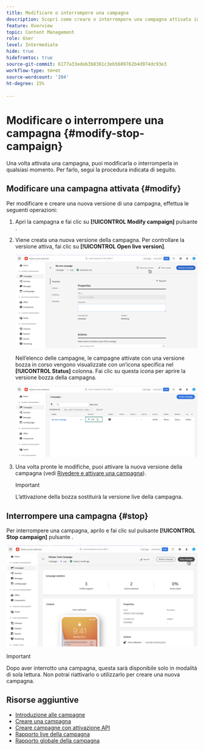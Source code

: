 ```yaml
---
title: Modificare o interrompere una campagna
description: Scopri come creare o interrompere una campagna attivata in [!DNL Journey Optimizer]
feature: Overview
topic: Content Management
role: User
level: Intermediate
hide: true
hidefromtoc: true
source-git-commit: 6177a33edeb3b8381c3eb5609762b4d974dc93e3
workflow-type: tm+mt
source-wordcount: '204'
ht-degree: 15%

---
```



# Modificare o interrompere una campagna {#modify-stop-campaign}

Una volta attivata una campagna, puoi modificarla o interromperla in qualsiasi momento. Per farlo, segui la procedura indicata di seguito.

## Modificare una campagna attivata {#modify}

Per modificare e creare una nuova versione di una campagna, effettua le seguenti operazioni:

1. Apri la campagna e fai clic su **[!UICONTROL Modify campaign]** pulsante .

1. Viene creata una nuova versione della campagna. Per controllare la versione attiva, fai clic su **[!UICONTROL Open live version]**.

   ![](assets/create-campaign-draft.png)

   Nell’elenco delle campagne, le campagne attivate con una versione bozza in corso vengono visualizzate con un’icona specifica nel **[!UICONTROL Status]** colonna. Fai clic su questa icona per aprire la versione bozza della campagna.

   ![](assets/create-campaign-edit-list.png)

1. Una volta pronte le modifiche, puoi attivare la nuova versione della campagna (vedi [Rivedere e attivare una campagna](create-campaign.md#review-activate)).

   >[!IMPORTANT]
   >
   >L’attivazione della bozza sostituirà la versione live della campagna.

## Interrompere una campagna {#stop}

Per interrompere una campagna, aprilo e fai clic sul pulsante **[!UICONTROL Stop campaign]** pulsante .

![](assets/create-campaign-stop.png)

>[!IMPORTANT]
>
>Dopo aver interrotto una campagna, questa sarà disponibile solo in modalità di sola lettura. Non potrai riattivarlo o utilizzarlo per creare una nuova campagna.

## Risorse aggiuntive

* [Introduzione alle campagne](get-started-with-campaigns.md)
* [Creare una campagna](create-campaign.md)
* [Creare campagne con attivazione API](api-triggered-campaigns.md)
* [Rapporto live della campagna](campaign-live-report.md)
* [Rapporto globale della campagna](campaign-global-report.md)
